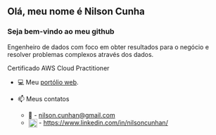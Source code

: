 ## Olá, meu nome é Nilson Cunha
### Seja bem-vindo ao meu github

Engenheiro de dados com foco em obter resultados para o negócio e resolver problemas complexos através dos dados.

Certificado AWS Cloud Practitioner

- 💻 Meu [portólio web](https://nilsoncunha.github.io/portfolioweb/).

- 📫 Meus contatos
  * :email: - nilson.cunhan@gmail.com
  * <a href="https://linkedin.com/in/nilsoncunhan" target="blank"><img align="center" src="https://cdn.jsdelivr.net/npm/simple-icons@3.0.1/icons/linkedin.svg" alt="nilsoncunhan" height="20" width="20" /></a> - https://www.linkedin.com/in/nilsoncunhan/
